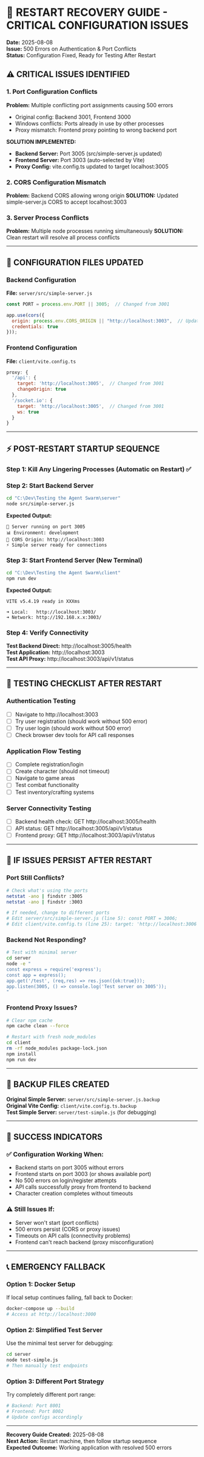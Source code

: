 # 🚨 RESTART RECOVERY GUIDE - CRITICAL CONFIGURATION ISSUES
**Date:** 2025-08-08  
**Issue:** 500 Errors on Authentication & Port Conflicts  
**Status:** Configuration Fixed, Ready for Testing After Restart

## ⚠️ CRITICAL ISSUES IDENTIFIED

### 1. Port Configuration Conflicts
**Problem:** Multiple conflicting port assignments causing 500 errors
- Original config: Backend 3001, Frontend 3000
- Windows conflicts: Ports already in use by other processes
- Proxy mismatch: Frontend proxy pointing to wrong backend port

**SOLUTION IMPLEMENTED:**
- **Backend Server:** Port 3005 (src/simple-server.js updated)
- **Frontend Server:** Port 3003 (auto-selected by Vite)
- **Proxy Config:** vite.config.ts updated to target localhost:3005

### 2. CORS Configuration Mismatch  
**Problem:** Backend CORS allowing wrong origin
**SOLUTION:** Updated simple-server.js CORS to accept localhost:3003

### 3. Server Process Conflicts
**Problem:** Multiple node processes running simultaneously
**SOLUTION:** Clean restart will resolve all process conflicts

---

## 🔧 CONFIGURATION FILES UPDATED

### Backend Configuration
**File:** `server/src/simple-server.js`
```javascript
const PORT = process.env.PORT || 3005;  // Changed from 3001

app.use(cors({
  origin: process.env.CORS_ORIGIN || "http://localhost:3003",  // Updated
  credentials: true
}));
```

### Frontend Configuration  
**File:** `client/vite.config.ts`
```javascript
proxy: {
  '/api': {
    target: 'http://localhost:3005',  // Changed from 3001
    changeOrigin: true
  },
  '/socket.io': {
    target: 'http://localhost:3005',  // Changed from 3001
    ws: true
  }
}
```

---

## ⚡ POST-RESTART STARTUP SEQUENCE

### Step 1: Kill Any Lingering Processes (Automatic on Restart) ✅

### Step 2: Start Backend Server
```bash
cd "C:\Dev\Testing the Agent Swarm\server"
node src/simple-server.js
```
**Expected Output:**
```
🚀 Server running on port 3005
📊 Environment: development  
🔐 CORS Origin: http://localhost:3003
⚡ Simple server ready for connections
```

### Step 3: Start Frontend Server (New Terminal)
```bash
cd "C:\Dev\Testing the Agent Swarm\client"
npm run dev
```
**Expected Output:**
```
VITE v5.4.19 ready in XXXms

➜ Local:   http://localhost:3003/
➜ Network: http://192.168.x.x:3003/
```

### Step 4: Verify Connectivity
**Test Backend Direct:** http://localhost:3005/health  
**Test Application:** http://localhost:3003  
**Test API Proxy:** http://localhost:3003/api/v1/status

---

## 🧪 TESTING CHECKLIST AFTER RESTART

### Authentication Testing
- [ ] Navigate to http://localhost:3003
- [ ] Try user registration (should work without 500 error)
- [ ] Try user login (should work without 500 error)
- [ ] Check browser dev tools for API call responses

### Application Flow Testing
- [ ] Complete registration/login
- [ ] Create character (should not timeout)
- [ ] Navigate to game areas
- [ ] Test combat functionality
- [ ] Test inventory/crafting systems

### Server Connectivity Testing
- [ ] Backend health check: GET http://localhost:3005/health
- [ ] API status: GET http://localhost:3005/api/v1/status  
- [ ] Frontend proxy: GET http://localhost:3003/api/v1/status

---

## 🔄 IF ISSUES PERSIST AFTER RESTART

### Port Still Conflicts?
```bash
# Check what's using the ports
netstat -ano | findstr :3005
netstat -ano | findstr :3003

# If needed, change to different ports
# Edit server/src/simple-server.js (line 5): const PORT = 3006;
# Edit client/vite.config.ts (line 25): target: 'http://localhost:3006'
```

### Backend Not Responding?
```bash
# Test with minimal server
cd server
node -e "
const express = require('express');
const app = express();
app.get('/test', (req,res) => res.json({ok:true}));
app.listen(3005, () => console.log('Test server on 3005'));
"
```

### Frontend Proxy Issues?
```bash
# Clear npm cache
npm cache clean --force

# Restart with fresh node_modules
cd client
rm -rf node_modules package-lock.json
npm install
npm run dev
```

---

## 📁 BACKUP FILES CREATED

**Original Simple Server:** `server/src/simple-server.js.backup`  
**Original Vite Config:** `client/vite.config.ts.backup`  
**Test Simple Server:** `server/test-simple.js` (for debugging)

---

## 🎯 SUCCESS INDICATORS

### ✅ Configuration Working When:
- Backend starts on port 3005 without errors
- Frontend starts on port 3003 (or shows available port)
- No 500 errors on login/register attempts
- API calls successfully proxy from frontend to backend
- Character creation completes without timeouts

### ⚠️ Still Issues If:
- Server won't start (port conflicts)
- 500 errors persist (CORS or proxy issues)  
- Timeouts on API calls (connectivity problems)
- Frontend can't reach backend (proxy misconfiguration)

---

## 📞 EMERGENCY FALLBACK

### Option 1: Docker Setup
If local setup continues failing, fall back to Docker:
```bash
docker-compose up --build
# Access at http://localhost:3000
```

### Option 2: Simplified Test Server
Use the minimal test server for debugging:
```bash
cd server
node test-simple.js
# Then manually test endpoints
```

### Option 3: Different Port Strategy
Try completely different port range:
```bash
# Backend: Port 8001  
# Frontend: Port 8002
# Update configs accordingly
```

---

**Recovery Guide Created:** 2025-08-08  
**Next Action:** Restart machine, then follow startup sequence  
**Expected Outcome:** Working application with resolved 500 errors
